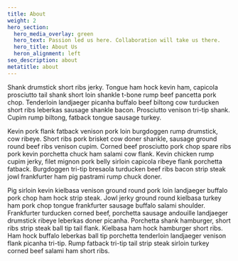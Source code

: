 ```yaml
---
title: About
weight: 2
hero_section:
  hero_media_overlay: green
  hero_text: Passion led us here. Collaboration will take us there.
  hero_title: About Us
  heron_alignment: left
seo_description: about
metatitle: about
---
```

Shank drumstick short ribs jerky. Tongue ham hock kevin ham, capicola prosciutto tail shank short loin shankle t-bone rump beef pancetta pork chop. Tenderloin landjaeger picanha buffalo beef biltong cow turducken short ribs leberkas sausage shankle bacon. Prosciutto venison tri-tip shank. Cupim rump biltong, fatback tongue sausage turkey.



Kevin pork flank fatback venison pork loin burgdoggen rump drumstick, cow ribeye. Short ribs pork brisket cow doner shankle, sausage ground round beef ribs venison cupim. Corned beef prosciutto pork chop spare ribs pork kevin porchetta chuck ham salami cow flank. Kevin chicken rump cupim jerky, filet mignon pork belly sirloin capicola ribeye flank porchetta fatback. Burgdoggen tri-tip bresaola turducken beef ribs bacon strip steak jowl frankfurter ham pig pastrami rump chuck doner.



Pig sirloin kevin kielbasa venison ground round pork loin landjaeger buffalo pork chop ham hock strip steak. Jowl jerky ground round kielbasa turkey ham pork chop tongue frankfurter sausage buffalo salami shoulder. Frankfurter turducken corned beef, porchetta sausage andouille landjaeger drumstick ribeye leberkas doner picanha. Porchetta shank hamburger, short ribs strip steak ball tip tail flank. Kielbasa ham hock hamburger short ribs. Ham hock buffalo leberkas ball tip porchetta tenderloin landjaeger venison flank picanha tri-tip. Rump fatback tri-tip tail strip steak sirloin turkey corned beef salami ham short ribs.
